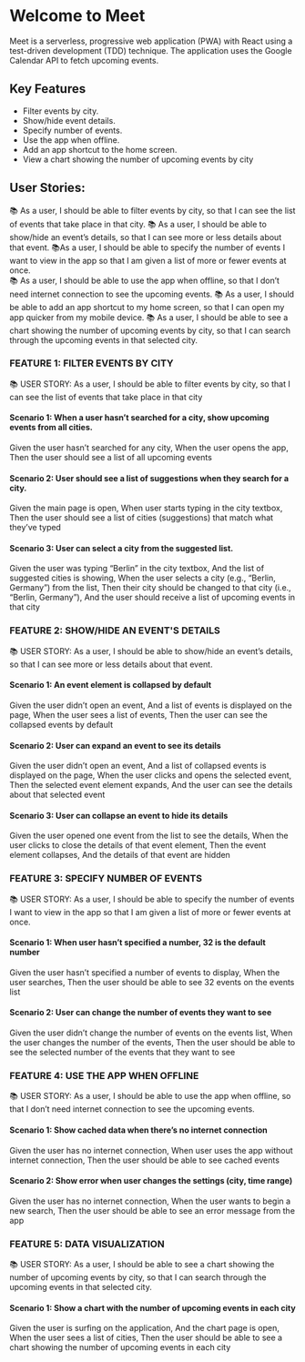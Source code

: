 # Welcome to Meet

Meet is a serverless, progressive web application (PWA) with React using a test-driven development (TDD) technique. The application uses the Google Calendar API to fetch upcoming events.

## Key Features

- Filter events by city.
- Show/hide event details.
- Specify number of events.
- Use the app when offline.
- Add an app shortcut to the home screen.
- View a chart showing the number of upcoming events by city

## User Stories:

📚 As a user, I should be able to filter events by city, so that I can see the list of events that take place in that city.
📚 As a user, I should be able to show/hide an event’s details, so that I can see more or less details about that event.
📚As a user, I should be able to specify the number of events I want to view in the app so that I am given a list of more or fewer events at once.  
📚 As a user, I should be able to use the app when offline, so that I don’t need internet connection to see the upcoming events.
📚 As a user, I should be able to add an app shortcut to my home screen, so that I can open my app quicker from my mobile device.
📚 As a user, I should be able to see a chart showing the number of upcoming events by city, so that I can search through the upcoming events in that selected city.

### FEATURE 1: FILTER EVENTS BY CITY

📚 USER STORY: As a user, I should be able to filter events by city, so that I can see the list of events that take place in that city

#### Scenario 1: When a user hasn’t searched for a city, show upcoming events from all cities.

Given the user hasn’t searched for any city,
When the user opens the app,
Then the user should see a list of all upcoming events

#### Scenario 2: User should see a list of suggestions when they search for a city. 

Given the main page is open,
When user starts typing in the city textbox,
Then the user should see a list of cities (suggestions) that match what they’ve typed

#### Scenario 3: User can select a city from the suggested list.
Given the user was typing “Berlin” in the city textbox,
And the list of suggested cities is showing,
When the user selects a city (e.g., “Berlin, Germany”) from the list,
Then their city should be changed to that city (i.e., “Berlin, Germany”),
And the user should receive a list of upcoming events in that city

### FEATURE 2: SHOW/HIDE AN EVENT'S DETAILS

📚 USER STORY: As a user, I should be able to show/hide an event’s details, so that I can see more or less details about that event.

#### Scenario 1: An event element is collapsed by default

Given the user didn’t open an event, 
And a list of events is displayed on the page,
When the user sees a list of events,
Then the user can see the collapsed events by default

#### Scenario 2: User can expand an event to see its details

Given the user didn’t open an event,
And a list of collapsed events is displayed on the page,
When the user clicks and opens the selected event,
Then the selected event element expands,
And the user can see the details about that selected event

#### Scenario 3: User can collapse an event to hide its details

Given the user opened one event from the list to see the details,
When the user clicks to close the details of that event element,
Then the event element collapses, 
And the details of that event are hidden 

### FEATURE 3: SPECIFY NUMBER OF EVENTS

📚 USER STORY: As a user, I should be able to specify the number of events I want to view in the app so that I am given a list of more or fewer events at once. 

#### Scenario 1: When user hasn’t specified a number, 32 is the default number

Given the user hasn’t specified a number of events to display,
When the user searches,
Then the user should be able to see 32 events on the events list

#### Scenario 2: User can change the number of events they want to see

Given the user didn’t change the number of events on the events list,
When the user changes the number of the events,
Then the user should be able to see the selected number of the events that they want to see

### FEATURE 4: USE THE APP WHEN OFFLINE

📚 USER STORY: As a user, I should be able to use the app when offline, so that I don’t need internet connection to see the upcoming events.

#### Scenario 1: Show cached data when there’s no internet connection

Given the user has no internet connection,
When user uses the app without internet connection,
Then the user should be able to see cached events

#### Scenario 2: Show error when user changes the settings (city, time range)

Given the user has no internet connection,
When the user wants to begin a new search,
Then the user should be able to see an error message from the app

### FEATURE 5: DATA VISUALIZATION

📚 USER STORY: As a user, I should be able to see a chart showing the number of upcoming events by city, so that I can search through the upcoming events in that selected city.

#### Scenario 1: Show a chart with the number of upcoming events in each city

Given the user is surfing on the application,
And the chart page is open,
When the user sees a list of cities,
Then the user should be able to see a chart showing the number of upcoming events in each city
